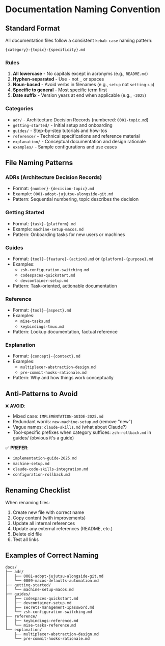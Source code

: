 # Documentation Naming Convention

## Standard Format

All documentation files follow a consistent `kebab-case` naming pattern:

```
{category}-{topic}-{specificity}.md
```

### Rules

1. **All lowercase** - No capitals except in acronyms (e.g., `README.md`)
2. **Hyphen-separated** - Use `-` not `_` or spaces
3. **Noun-based** - Avoid verbs in filenames (e.g., `setup` not `setting-up`)
4. **Specific to general** - Most specific term first
5. **Date suffix** - Version years at end when applicable (e.g., `-2025`)

### Categories

- `adr/` - Architecture Decision Records (numbered: `0001-topic.md`)
- `getting-started/` - Initial setup and onboarding
- `guides/` - Step-by-step tutorials and how-tos
- `reference/` - Technical specifications and reference material
- `explanation/` - Conceptual documentation and design rationale
- `examples/` - Sample configurations and use cases

## File Naming Patterns

### ADRs (Architecture Decision Records)
- Format: `{number}-{decision-topic}.md`
- Example: `0001-adopt-jujutsu-alongside-git.md`
- Pattern: Sequential numbering, topic describes the decision

### Getting Started
- Format: `{task}-{platform}.md`
- Example: `machine-setup-macos.md`
- Pattern: Onboarding tasks for new users or machines

### Guides
- Format: `{tool}-{feature}-{action}.md` or `{platform}-{purpose}.md`
- Examples:
  - `zsh-configuration-switching.md`
  - `codespaces-quickstart.md`
  - `devcontainer-setup.md`
- Pattern: Task-oriented, actionable documentation

### Reference
- Format: `{tool}-{aspect}.md`
- Examples:
  - `mise-tasks.md`
  - `keybindings-tmux.md`
- Pattern: Lookup documentation, factual reference

### Explanation
- Format: `{concept}-{context}.md`
- Examples:
  - `multiplexer-abstraction-design.md`
  - `pre-commit-hooks-rationale.md`
- Pattern: Why and how things work conceptually

## Anti-Patterns to Avoid

❌ **AVOID**:
- Mixed case: `IMPLEMENTATION-GUIDE-2025.md`
- Redundant words: `new-machine-setup.md` (remove "new")
- Vague names: `claude-skills.md` (what about Claude?)
- Tool-specific prefixes when category suffices: `zsh-rollback.md` in guides/ (obvious it's a guide)

✅ **PREFER**:
- `implementation-guide-2025.md`
- `machine-setup.md`
- `claude-code-skills-integration.md`
- `configuration-rollback.md`

## Renaming Checklist

When renaming files:
1. Create new file with correct name
2. Copy content (with improvements)
3. Update all internal references
4. Update any external references (README, etc.)
5. Delete old file
6. Test all links

## Examples of Correct Naming

```
docs/
├── adr/
│   ├── 0001-adopt-jujutsu-alongside-git.md
│   └── 0009-macos-defaults-automation.md
├── getting-started/
│   └── machine-setup-macos.md
├── guides/
│   ├── codespaces-quickstart.md
│   ├── devcontainer-setup.md
│   ├── secrets-management-1password.md
│   └── zsh-configuration-switching.md
├── reference/
│   ├── keybindings-reference.md
│   └── mise-tasks-reference.md
└── explanation/
    ├── multiplexer-abstraction-design.md
    └── pre-commit-hooks-rationale.md
```
